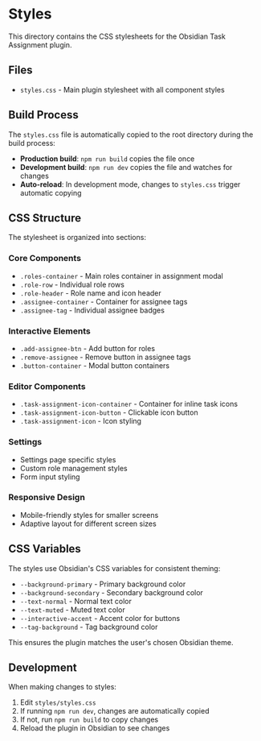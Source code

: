 # Styles

This directory contains the CSS stylesheets for the Obsidian Task Assignment plugin.

## Files

- `styles.css` - Main plugin stylesheet with all component styles

## Build Process

The `styles.css` file is automatically copied to the root directory during the build process:

- **Production build**: `npm run build` copies the file once
- **Development build**: `npm run dev` copies the file and watches for changes
- **Auto-reload**: In development mode, changes to `styles.css` trigger automatic copying

## CSS Structure

The stylesheet is organized into sections:

### Core Components

- `.roles-container` - Main roles container in assignment modal
- `.role-row` - Individual role rows
- `.role-header` - Role name and icon header
- `.assignee-container` - Container for assignee tags
- `.assignee-tag` - Individual assignee badges

### Interactive Elements

- `.add-assignee-btn` - Add button for roles
- `.remove-assignee` - Remove button in assignee tags
- `.button-container` - Modal button containers

### Editor Components

- `.task-assignment-icon-container` - Container for inline task icons
- `.task-assignment-icon-button` - Clickable icon button
- `.task-assignment-icon` - Icon styling

### Settings

- Settings page specific styles
- Custom role management styles
- Form input styling

### Responsive Design

- Mobile-friendly styles for smaller screens
- Adaptive layout for different screen sizes

## CSS Variables

The styles use Obsidian's CSS variables for consistent theming:

- `--background-primary` - Primary background color
- `--background-secondary` - Secondary background color
- `--text-normal` - Normal text color
- `--text-muted` - Muted text color
- `--interactive-accent` - Accent color for buttons
- `--tag-background` - Tag background color

This ensures the plugin matches the user's chosen Obsidian theme.

## Development

When making changes to styles:

1. Edit `styles/styles.css`
2. If running `npm run dev`, changes are automatically copied
3. If not, run `npm run build` to copy changes
4. Reload the plugin in Obsidian to see changes
